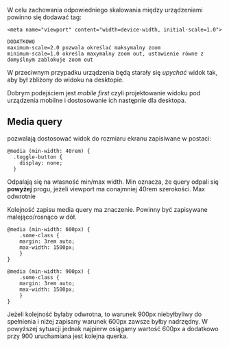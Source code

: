 W celu zachowania odpowiedniego skalowania między urządzeniami powinno się dodawać tag:
```
<meta name="viewport" content="width=device-width, initial-scale=1.0">

DODATKOWO
maximum-scale=2.0 pozwala określać maksymalny zoom
minimum-scale=1.0 określa maxymalny zoom out, ustawienie równe z domyślnym zablokuje zoom out
```
W przeciwnym przypadku urządzenia będą starały się _upychać_ widok tak, aby był zbliżony do widoku na desktopie.  

Dobrym podejściem jest _mobile first_ czyli projektowanie widoku pod urządzenia mobilne i dostosowanie ich następnie dla desktopa.

## Media query
pozwalają dostosować widok do rozmiaru ekranu zapisiwane w postaci:
```
@media (min-width: 40rem) {
  .toggle-button {
    display: none;
  }
```

Odpalają się na własność min/max width.
Min oznacza, że query odpali się **powyżej** progu, jeżeli viewport ma conajmniej 40rem szerokości. Max odwrotnie
 
Kolejność zapisu media query ma znaczenie. Powinny być zapisywane malejąco/rosnąco w dół.
```
@media (min-width: 600px) {
    .some-class {
    margin: 3rem auto;
    max-width: 1500px;
    }
}

@media (min-width: 900px) {
    .some-class {
    margin: 3rem auto;
    max-width: 1500px;
    }
}
```

Jeżeli kolejność byłaby odwrotna, to warunek 900px niebyłbyliwy do spełnienia i niżej zapisany warunek 600px zawsze byłby nadrzędny. W powyższej sytuacji jednak najpierw osiągamy wartość 600px a dodatkowo przy 900 uruchamiana jest kolejna querka. 